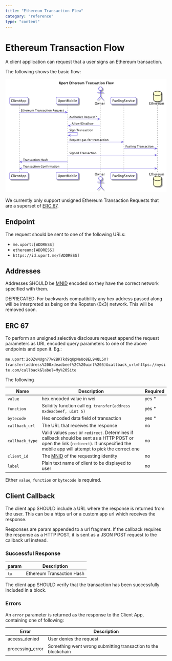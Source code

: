 ```yaml
---
title: "Ethereum Transaction Flow"
category: "reference"
type: "content"
---
```


# Ethereum Transaction Flow

A client application can request that a user signs an Ethereum transaction.

The following shows the basic flow:

![Ethereum Transaction Flow](tx.png)

We currently only support unsigned Ethereum Transaction Requests that are a superset of [ERC 67](https://github.com/ethereum/EIPs/issues/67).

## Endpoint

The request should be sent to one of the following URLs:

- `me.uport:[ADDRESS]`
- `ethereum:[ADDRESS]`
- `https://id.uport.me/[ADDRESS]`

## Addresses

Addresses SHOULD be [MNID](https://github.com/uport-project/mnid) encoded so they have the correct network specified with them.

DEPRECATED: For backwards compatibility any hex address passed along will be interpreted as being on the Ropsten (0x3) network. This will be removed soon.

## ERC 67

To perform an unsigned selective disclosure request append the request parameters as URL encoded query parameters to one of the above endpoints and open it. Eg.:

`me.uport:2oDZvNUgn77w2BKTkd9qKpMeUo8EL94QL5V?transfer(address%200xdeadbeef%2C%20uint%205)&callback_url=https://mysite.com/callback&label=My%20Site`

The following

Name | Description | Required
---- | ----------- | --------
`value` | hex encoded value in wei | yes *
`function` | Solidity function call eg. `transfer(address 0xdeadbeef, uint 5)` | yes *
`bytecode` | Hex encoded data field of transaction | yes *
`callback_url` | The URL that receives the response | no
`callback_type` | Valid values `post` or `redirect`. Determines if callback should be sent as a HTTP POST or open the link (`redirect`). If unspecified the mobile app will attempt to pick the correct one| no
`client_id` | The [MNID](https://github.com/uport-project/mnid) of the requesting identity | no
`label` | Plain text name of client to be displayed to user | no

Either `value`, `function` or `bytecode` is required.

## Client Callback

The client app SHOULD include a URL where the response is returned from the user. This can be a https url or a custom app url which receives the response.

Responses are param appended to a url fragment. If the callback requires the response as a HTTP POST, it is sent as a JSON POST request to the callback url instead.

### Successful Response

param | Description
----- | -----------
`tx`  | Ethereum Transaction Hash

The client app SHOULD verify that the transaction has been successfully included in a block.

### Errors

An `error` parameter is returned as the response to the Client App, containing one of following:

Error         | Description
------------- | -----------
access_denied | User denies the request
processing_error | Something went wrong submitting transaction to the blockchain
